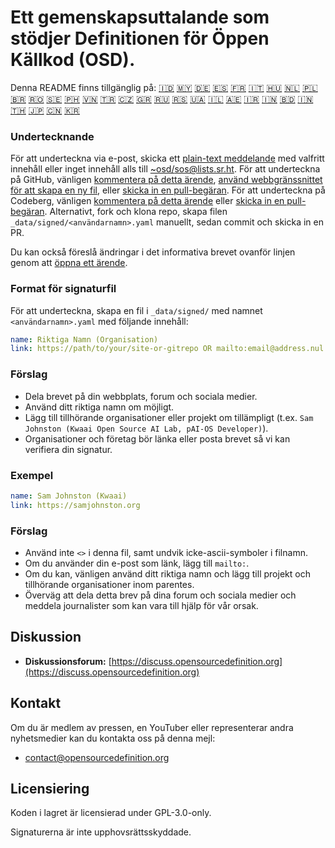 # Ett gemenskapsuttalande som stödjer Definitionen för Öppen Källkod (OSD).

Denna README finns tillgänglig på:
[🇮🇩](README_ID.md)
[🇲🇾](README_MS.md)
[🇩🇪](README_DE.md)
[🇪🇸](README_ES.md)
[🇫🇷](README_FR.md)
[🇮🇹](README_IT.md)
[🇭🇺](README_HU.md)
[🇳🇱](README_NL.md)
[🇵🇱](README_PL.md)
[🇧🇷](README_PT-BR.md)
[🇷🇴](README_RO.md)
[🇸🇪](README_SV.md)
[🇵🇭](README_TL.md)
[🇻🇳](README_VI.md)
[🇹🇷](README_TR.md)
[🇨🇿](README_CS.md)
[🇬🇷](README_EL.md)
[🇷🇺](README_RU.md)
[🇷🇸](README_SR.md)
[🇺🇦](README_UK.md)
[🇮🇱](README_HE.md)
[🇦🇪](README_AR.md)
[🇮🇷](README_FA.md)
[🇮🇳](README_HI.md)
[🇧🇩](README_BN.md)
[🇮🇳](README_TA.md)
[🇹🇭](README_TH.md)
[🇯🇵](README_JA.md)
[🇨🇳](README_ZH-CN.md)
[🇰🇷](README_KO.md)

### Undertecknande

För att underteckna via e-post, skicka ett [plain-text meddelande](https://useplaintext.email/) med valfritt innehåll eller inget innehåll alls till [~osd/sos@lists.sr.ht](mailto:~osd/sos@lists.sr.ht).
För att underteckna på GitHub, vänligen [kommentera på detta ärende](https://github.com/OpenSourceDefinition/sos/issues/1), [använd webbgränssnittet för att skapa en ny fil](https://github.com/OpenSourceDefinition/sos/new/main/_data/signed), eller [skicka in en pull-begäran](https://github.com/OpenSourceDefinition/sos/pulls).
För att underteckna på Codeberg, vänligen [kommentera på detta ärende](https://codeberg.org/osd/sos/issues/1) eller [skicka in en pull-begäran](https://codeberg.org/osd/sos/pulls).
Alternativt, fork och klona repo, skapa filen `_data/signed/<användarnamn>.yaml` manuellt, sedan commit och skicka in en PR.

Du kan också föreslå ändringar i det informativa brevet ovanför linjen genom att [öppna ett ärende](https://codeberg.org/osd/sos/issues).

### Format för signaturfil

För att underteckna, skapa en fil i `_data/signed/` med namnet `<användarnamn>.yaml` med följande innehåll:

```yaml
name: Riktiga Namn (Organisation)
link: https://path/to/your/site-or-gitrepo OR mailto:email@address.nul
```

### Förslag
- Dela brevet på din webbplats, forum och sociala medier.
- Använd ditt riktiga namn om möjligt.
- Lägg till tillhörande organisationer eller projekt om tillämpligt (t.ex. `Sam Johnston (Kwaai Open Source AI Lab, pAI-OS Developer)`).
- Organisationer och företag bör länka eller posta brevet så vi kan verifiera din signatur.

### Exempel

```yaml
name: Sam Johnston (Kwaai)
link: https://samjohnston.org
```

### Förslag

- Använd inte `<>` i denna fil, samt undvik icke-ascii-symboler i filnamn.
- Om du använder din e-post som länk, lägg till `mailto:`.
- Om du kan, vänligen använd ditt riktiga namn och lägg till projekt och tillhörande organisationer inom parentes.
- Överväg att dela detta brev på dina forum och sociala medier och meddela journalister som kan vara till hjälp för vår orsak.

## Diskussion

- **Diskussionsforum:** [https://discuss.opensourcedefinition.org](https://discuss.opensourcedefinition.org)

## Kontakt
Om du är medlem av pressen, en YouTuber eller representerar andra nyhetsmedier kan du kontakta oss på denna mejl:
- [contact@opensourcedefinition.org](mailto:contact@opensourcedefinition.org)

## Licensiering
Koden i lagret är licensierad under GPL-3.0-only.

Signaturerna är inte upphovsrättsskyddade.
